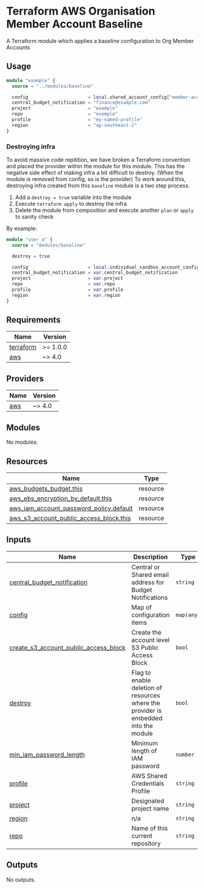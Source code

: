 # Terraform AWS Organisation Member Account Baseline

A Terraform module which applies a baseline configuration to Org Member Accounts


## Usage

```terraform
module "example" {
  source = "../modules/baseline"

  config                      = local.shared_account_config["member-account-name"]
  central_budget_notification = "finance@example.com"
  project                     = "example"
  repo                        = "example"
  profile                     = "my-named-profile"
  region                      = "ap-southeast-2"
}
```
### Destroying infra

To avoid massive code repitition, we have broken a Terraform convention and placed the provider within the module for this module. This has the negative side effect of making infra a bit difficult to destroy. (When the module is removed from config, so is the provider) To work around this, destroying infra created from this `baseline` module is a two step process.

1. Add a `destroy = true` variable into the module
2. Execute `terraform apply` to destroy the infra
3. Delete the module from composition and execute another `plan` or `apply` to sanity check

By example:

```terraform
module "user_a" {
  source = "modules/baseline"

  destroy = true

  config                      = local.individual_sandbox_account_config["user_a@example.com"]
  central_budget_notification = var.central_budget_notification
  project                     = var.project
  repo                        = var.repo
  profile                     = var.profile
  region                      = var.region
}
```

<!-- BEGINNING OF PRE-COMMIT-TERRAFORM DOCS HOOK -->
## Requirements

| Name | Version |
|------|---------|
| <a name="requirement_terraform"></a> [terraform](#requirement\_terraform) | >= 1.0.0 |
| <a name="requirement_aws"></a> [aws](#requirement\_aws) | ~> 4.0 |

## Providers

| Name | Version |
|------|---------|
| <a name="provider_aws"></a> [aws](#provider\_aws) | ~> 4.0 |

## Modules

No modules.

## Resources

| Name | Type |
|------|------|
| [aws_budgets_budget.this](https://registry.terraform.io/providers/hashicorp/aws/latest/docs/resources/budgets_budget) | resource |
| [aws_ebs_encryption_by_default.this](https://registry.terraform.io/providers/hashicorp/aws/latest/docs/resources/ebs_encryption_by_default) | resource |
| [aws_iam_account_password_policy.default](https://registry.terraform.io/providers/hashicorp/aws/latest/docs/resources/iam_account_password_policy) | resource |
| [aws_s3_account_public_access_block.this](https://registry.terraform.io/providers/hashicorp/aws/latest/docs/resources/s3_account_public_access_block) | resource |

## Inputs

| Name | Description | Type | Default | Required |
|------|-------------|------|---------|:--------:|
| <a name="input_central_budget_notification"></a> [central\_budget\_notification](#input\_central\_budget\_notification) | Central or Shared email address for Budget Notifications | `string` | `""` | no |
| <a name="input_config"></a> [config](#input\_config) | Map of configuration items | `map(any)` | n/a | yes |
| <a name="input_create_s3_account_public_access_block"></a> [create\_s3\_account\_public\_access\_block](#input\_create\_s3\_account\_public\_access\_block) | Create the account level S3 Public Access Block | `bool` | `true` | no |
| <a name="input_destroy"></a> [destroy](#input\_destroy) | Flag to enable deletion of resources where the provider is embedded into the module | `bool` | `false` | no |
| <a name="input_min_iam_password_length"></a> [min\_iam\_password\_length](#input\_min\_iam\_password\_length) | Minimum length of IAM password | `number` | `64` | no |
| <a name="input_profile"></a> [profile](#input\_profile) | AWS Shared Credentials Profile | `string` | n/a | yes |
| <a name="input_project"></a> [project](#input\_project) | Designated project name | `string` | n/a | yes |
| <a name="input_region"></a> [region](#input\_region) | n/a | `string` | n/a | yes |
| <a name="input_repo"></a> [repo](#input\_repo) | Name of this current repository | `string` | n/a | yes |

## Outputs

No outputs.

<!-- END OF PRE-COMMIT-TERRAFORM DOCS HOOK -->
